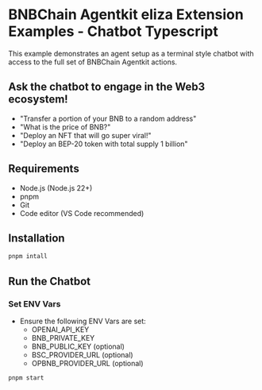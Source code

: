# BNBChain Agentkit eliza Extension Examples - Chatbot Typescript

This example demonstrates an agent setup as a terminal style chatbot with access to the full set of BNBChain Agentkit actions.

## Ask the chatbot to engage in the Web3 ecosystem!

- "Transfer a portion of your BNB to a random address"
- "What is the price of BNB?"
- "Deploy an NFT that will go super viral!"
- "Deploy an BEP-20 token with total supply 1 billion"

## Requirements
- Node.js (Node.js 22+)
- pnpm
- Git
- Code editor (VS Code recommended)

## Installation

```bash
pnpm intall
```

## Run the Chatbot

### Set ENV Vars

- Ensure the following ENV Vars are set:
  - OPENAI_API_KEY
  - BNB_PRIVATE_KEY
  - BNB_PUBLIC_KEY (optional)
  - BSC_PROVIDER_URL (optional)
  - OPBNB_PROVIDER_URL (optional)

```bash
pnpm start
```
